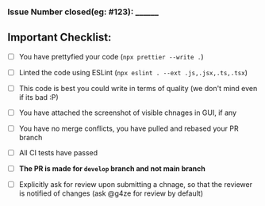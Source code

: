 ### Issue Number closed(eg: #123): ______
## Important Checklist:
- [ ] You have prettyfied your code (`npx prettier --write .`)
- [ ] Linted the code using ESLint (`npx eslint . --ext .js,.jsx,.ts,.tsx`)
- [ ] This code is best you could write in terms of quality (we don't mind even if its bad :P)
- [ ] You have attached the screenshot of visible chnages in GUI, if any
- [ ] You have no merge conflicts, you have pulled and rebased your PR branch
- [ ] All CI tests have passed
- [ ] **The PR is made for `develop` branch and not main branch**
- [ ] Explicitly ask for review upon submitting a chnage, so that the reviewer is notified of changes (ask @g4ze for review by default)

